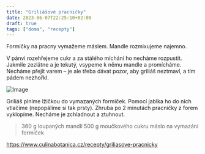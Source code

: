 ```yaml
---
title: "Griliášové pracničky"
date: 2023-06-07T22:25:10+02:00
draft: true
tags: ["doma", "recepty"]
---
```

Formičky na pracny vymažeme máslem. Mandle rozmixujeme najemno.

V pánvi rozehřejeme cukr a za stálého míchání ho necháme
rozpustit. Jakmile zezlátne a je tekutý, vsypeme k němu mandle a
promícháme. Necháme přejít varem – je ale třeba dávat pozor, aby
griliáš neztmavl, a tím pádem nezhořkl.

![Image](/images/pracny.png)

Griliáš plníme lžičkou do vymazaných formiček. Pomocí jablka ho do
nich vtlačíme (nepopálíme si tak prsty). Zhruba po 2 minutách
pracničky z forem vyklopíme. Necháme je zchladnout a ztuhnout.

> 360 g loupaných mandlí
> 500 g moučkového cukru
> máslo na vymazání formiček

https://www.culinabotanica.cz/recepty/griliasove-pracnicky
